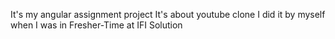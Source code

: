It's my angular assignment project 
It's about youtube clone
I did it by myself when I was in Fresher-Time at IFI Solution
